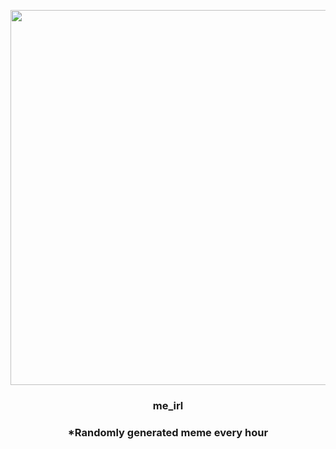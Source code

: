 <p align="center">
        <img src="https://i.redd.it/6m5syvlbyix91.gif" width="600" height="600">
        </p>
        <h3 align="center">me_irl</h3>
        <h3 align="center">*Randomly generated meme every hour</h3>
    